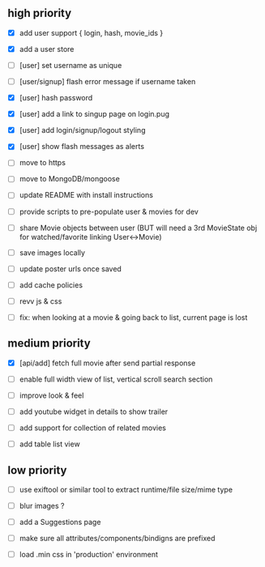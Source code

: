 ## high priority

- [x] add user support { login, hash, movie_ids }
 - [x] add a user store

- [ ] [user] set username as unique
- [ ] [user/signup] flash error message if username taken
- [x] [user] hash password
- [x] [user] add a link to singup page on login.pug
- [x] [user] add login/signup/logout styling
- [x] [user] show flash messages as alerts
- [ ] move to https

- [ ] move to MongoDB/mongoose
- [ ] update README with install instructions
- [ ] provide scripts to pre-populate user & movies for dev
- [ ] share Movie objects between user
  (BUT will need a 3rd MovieState obj for watched/favorite linking User<->Movie)

- [ ] save images locally
 - [ ] update poster urls once saved

- [ ] add cache policies
 - [ ] revv js & css

- [ ] fix: when looking at a movie & going back to list, current page is lost

## medium priority

- [x] [api/add] fetch full movie after send partial response

- [ ] enable full width view of list, vertical scroll search section
- [ ] improve look & feel

- [ ] add youtube widget in details to show trailer
- [ ] add support for collection of related movies
- [ ] add table list view

## low priority

- [ ] use exiftool or similar tool to extract runtime/file size/mime type
- [ ] blur images ?

- [ ] add a Suggestions page

- [ ] make sure all attributes/components/bindigns are prefixed
- [ ] load .min css in 'production' environment
